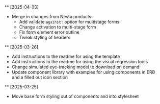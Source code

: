 ** [2025-04-03]
- Merge in changes from Nesta products:
  - Add validate `against:` option for multistage forms
  - Change activation to multi-stage form
  - Fix form element error outline
  - Tweak styling of headers

** [2025-03-26]
- Add instructions to the readme for using the template
- Add instructions to the readme for using the visual regression tools
- Change simulated eye-tracking model to download on demand
- Update component library with examples for using components in ERB and a filled out icon section

** [2025-03-25]
- Move base form styling out of components and into stylesheet
